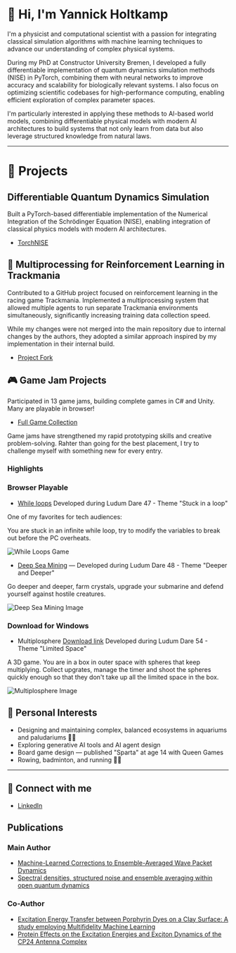 # 👋 Hi, I'm Yannick Holtkamp

I'm a physicist and computational scientist with a passion for integrating classical simulation algorithms with machine learning techniques to advance our understanding of complex physical systems.

During my PhD at Constructor University Bremen, I developed a fully differentiable implementation of quantum dynamics simulation methods (NISE) in PyTorch, combining them with neural networks to improve accuracy and scalability for biologically relevant systems. I also focus on optimizing scientific codebases for high-performance computing, enabling efficient exploration of complex parameter spaces.

I'm particularly interested in applying these methods to AI-based world models, combining differentiable physical models with modern AI architectures to build systems that not only learn from data but also leverage structured knowledge from natural laws.

---

# 🧩 Projects

## Differentiable Quantum Dynamics Simulation
Built a PyTorch-based differentiable implementation of the Numerical Integration of the Schrödinger Equation (NISE), enabling integration of classical physics models with modern AI architectures.

- [TorchNISE](https://github.com/CPBPG/TorchNISE)


## 🚗 Multiprocessing for Reinforcement Learning in Trackmania
Contributed to a GitHub project focused on reinforcement learning in the racing game Trackmania. Implemented a multiprocessing system that allowed multiple agents to run separate Trackmania environments simultaneously, significantly increasing training data collection speed.

While my changes were not merged into the main repository due to internal changes by the authors, they adopted a similar approach inspired by my implementation in their internal build.

- [Project Fork](https://github.com/ausstein/trackmania_rl_public)
## 🎮 Game Jam Projects
Participated in 13 game jams, building complete games in C# and Unity. Many are playable in browser!
- [Full Game Collection](https://ldjam.com/users/ausstein/games)

Game jams have strengthened my rapid prototyping skills and creative problem-solving. 
Rahter than going for the best placement, I try to challenge myself with something new for every entry.
### Highlights

### Browser Playable
- [While loops](https://ausstein.itch.io/stuckinthewhileloop)
Developed during Ludum Dare 47 - Theme "Stuck in a loop"

One of my favorites for tech audiences:

You are stuck in an infinite while loop, try to modify the variables to break out before the PC overheats.

![While Loops Game](https://img.itch.zone/aW1hZ2UvNzc2MTU4LzQzNDYyMTguZ2lm/794x1000/jYpdXA.gif)




- [Deep Sea Mining](https://ausstein.itch.io/deep-sea-mining-post-ld) — 
Developed during Ludum Dare 48 - Theme "Deeper and Deeper"

Go deeper and deeper, farm crystals, upgrade your submarine and defend yourself against hostile creatures.

![Deep Sea Mining Image](https://static.jam.host/raw/7a3/22/z/3f451.png)

### Download for Windows
- Multiplosphere [Download link](https://files.jam.host/uploads/$372739/MULTIPLOSHPERE_POST_JAM_0.0.1.zip)
Developed during Ludum Dare 54 - Theme "Limited Space"

A 3D game. You are in a box in outer space with spheres that keep multiplying. Collect upgrates, manage the timer and shoot the spheres quickly enough so that they don't take up all the limited space in the box.

![Multiplosphere Image](https://static.jam.host/raw/7a3/22/z/5f28b.jpg)


## 🧬 Personal Interests

- Designing and maintaining complex, balanced ecosystems in aquariums and paludariums 🌿🐠
- Exploring generative AI tools and AI agent design
- Board game design — published "Sparta" at age 14 with Queen Games
- Rowing, badminton, and running 🏃‍♂️

---

## 🔗 Connect with me
- [LinkedIn](https://www.linkedin.com/in/yannick-holtkamp/)
  
## Publications
### Main Author
- [Machine-Learned Corrections to Ensemble-Averaged Wave Packet Dynamics](https://doi.org/10.1063/5.0166694)
- [Spectral densities, structured noise and ensemble averaging within open quantum dynamics](https://doi.org/10.1063/5.0224807)
### Co-Author
- [Excitation Energy Transfer between Porphyrin Dyes on a Clay Surface: A study employing Multifidelity Machine Learning](https://doi.org/10.48550/arXiv.2410.20551)
- [Protein Effects on the Excitation Energies and Exciton Dynamics of the CP24 Antenna Complex](https://doi.org/10.1021/acs.jpcb.4c01637)


<!--
**ausstein/ausstein** is a ✨ _special_ ✨ repository because its `README.md` (this file) appears on your GitHub profile.

Here are some ideas to get you started:

- 🔭 I’m currently working on ...
- 🌱 I’m currently learning ...
- 👯 I’m looking to collaborate on ...
- 🤔 I’m looking for help with ...
- 💬 Ask me about ...
- 📫 How to reach me: ...
- 😄 Pronouns: ...
- ⚡ Fun fact: ...
-->
